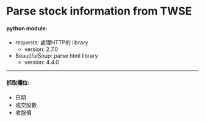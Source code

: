 Parse stock information from TWSE
====

#### python module:
* requests: 處理HTTP的 library
    * version: 2.7.0
* BeautifulSoup: parse html library
    * version: 4.4.0

- - - 
#### 抓取欄位:
* 日期
* 成交股數
* 收盤價
